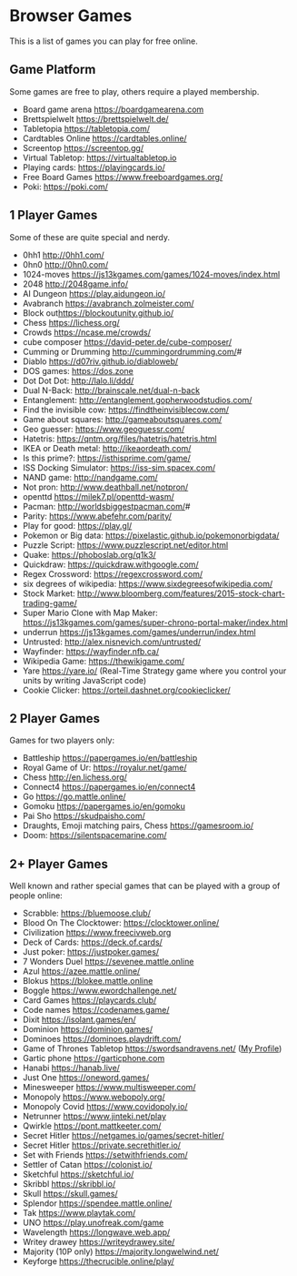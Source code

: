 # Browser Games

This is a list of games you can play for free online.

## Game Platform

Some games are free to play, others require a played membership.

- Board game arena <https://boardgamearena.com>
- Brettspielwelt <https://brettspielwelt.de/>
- Tabletopia <https://tabletopia.com/>
- Cardtables Online <https://cardtables.online/>
- Screentop <https://screentop.gg/>
- Virtual Tabletop: <https://virtualtabletop.io>
- Playing cards: <https://playingcards.io/>
- Free Board Games <https://www.freeboardgames.org/>
- Poki: <https://poki.com/>

## 1 Player Games

Some of these are quite special and nerdy.

- 0hh1 <http://0hh1.com/>
- 0hn0 <http://0hn0.com/>
- 1024-moves <https://js13kgames.com/games/1024-moves/index.html>
- 2048 <http://2048game.info/>
- AI Dungeon <https://play.aidungeon.io/>
- Avabranch <https://avabranch.zolmeister.com/>
- Block out<https://blockoutunity.github.io/>
- Chess <https://lichess.org/>
- Crowds <https://ncase.me/crowds/>
- cube composer <https://david-peter.de/cube-composer/>
- Cumming or Drumming <http://cummingordrumming.com/>#
- Diablo <https://d07riv.github.io/diabloweb/>
- DOS games: <https://dos.zone>
- Dot Dot Dot: <http://lalo.li/ddd/>
- Dual N-Back: <http://brainscale.net/dual-n-back>
- Entanglement: <http://entanglement.gopherwoodstudios.com/>
- Find the invisible cow: <https://findtheinvisiblecow.com/>
- Game about squares: <http://gameaboutsquares.com/>
- Geo guesser: <https://www.geoguessr.com/>
- Hatetris: <https://qntm.org/files/hatetris/hatetris.html>
- IKEA or Death metal: <http://ikeaordeath.com/>
- Is this prime?: <https://isthisprime.com/game/>
- ISS Docking Simulator: <https://iss-sim.spacex.com/>
- NAND game: <http://nandgame.com/>
- Not pron: <http://www.deathball.net/notpron/>
- openttd <https://milek7.pl/openttd-wasm/>
- Pacman: <http://worldsbiggestpacman.com/>#
- Parity: <https://www.abefehr.com/parity/>
- Play for good: <https://play.gl/>
- Pokemon or Big data: <https://pixelastic.github.io/pokemonorbigdata/>
- Puzzle Script: <https://www.puzzlescript.net/editor.html>
- Quake: <https://phoboslab.org/q1k3/>
- Quickdraw: <https://quickdraw.withgoogle.com/>
- Regex Crossword: <https://regexcrossword.com/>
- six degrees of wikipedia: <https://www.sixdegreesofwikipedia.com/>
- Stock Market: <http://www.bloomberg.com/features/2015-stock-chart-trading-game/>
- Super Mario Clone with Map Maker: <https://js13kgames.com/games/super-chrono-portal-maker/index.html>
- underrun <https://js13kgames.com/games/underrun/index.html>
- Untrusted: <http://alex.nisnevich.com/untrusted/>
- Wayfinder: <https://wayfinder.nfb.ca/>
- Wikipedia Game: <https://thewikigame.com/>
- Yare <https://yare.io/> (Real-Time Strategy game where you control your units by writing JavaScript code)
- Cookie Clicker: <https://orteil.dashnet.org/cookieclicker/>

## 2 Player Games

Games for two players only:

- Battleship <https://papergames.io/en/battleship>
- Royal Game of Ur: <https://royalur.net/game/>
- Chess <http://en.lichess.org/>
- Connect4 <https://papergames.io/en/connect4>
- Go <https://go.mattle.online/>
- Gomoku <https://papergames.io/en/gomoku>
- Pai Sho <https://skudpaisho.com/>
- Draughts, Emoji matching pairs, Chess <https://gamesroom.io/>
- Doom: <https://silentspacemarine.com/>

## 2+ Player Games

Well known and rather special games that can be played with a group of people online:

- Scrabble: <https://bluemoose.club/>
- Blood On The Clocktower: <https://clocktower.online/>
- Civilization <https://www.freecivweb.org>
- Deck of Cards: <https://deck.of.cards/>
- Just poker: <https://justpoker.games/>
- 7 Wonders Duel <https://sevenee.mattle.online>
- Azul <https://azee.mattle.online/>
- Blokus <https://blokee.mattle.online>
- Boggle <https://www.ewordchallenge.net/>
- Card Games <https://playcards.club/>
- Code names <https://codenames.game/>
- Dixit <https://isolant.games/en/>
- Dominion <https://dominion.games/>
- Dominoes <https://dominoes.playdrift.com/>
- Game of Thrones Tabletop <https://swordsandravens.net/> ([My Profile](https://swordsandravens.net/user/2975df79-bd76-47e8-a740-518bb4bd0d47))
- Gartic phone <https://garticphone.com>
- Hanabi <https://hanab.live/>
- Just One <https://oneword.games/>
- Minesweeper <https://www.multisweeper.com/>
- Monopoly <https://www.webopoly.org/>
- Monopoly Covid <https://www.covidopoly.io/>
- Netrunner <https://www.jinteki.net/play>
- Qwirkle <https://pont.mattkeeter.com/>
- Secret Hitler <https://netgames.io/games/secret-hitler/>
- Secret Hitler <https://private.secrethitler.io/>
- Set with Friends <https://setwithfriends.com/>
- Settler of Catan <https://colonist.io/>
- Sketchful <https://sketchful.io/>
- Skribbl <https://skribbl.io/>
- Skull <https://skull.games/>
- Splendor <https://spendee.mattle.online/>
- Tak <https://www.playtak.com/>
- UNO <https://play.unofreak.com/game>
- Wavelength <https://longwave.web.app/>
- Writey drawey <https://writeydrawey.site/>
- Majority (10P only) <https://majority.longwelwind.net/>
- Keyforge <https://thecrucible.online/play/>
